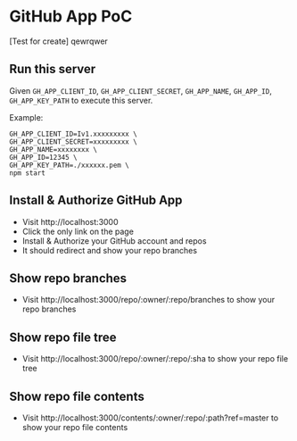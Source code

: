GitHub App PoC
===

[Test for create] qewrqwer


Run this server
---

Given `GH_APP_CLIENT_ID`, `GH_APP_CLIENT_SECRET`, `GH_APP_NAME`, `GH_APP_ID`, `GH_APP_KEY_PATH` to execute this server.

Example:
```
GH_APP_CLIENT_ID=Iv1.xxxxxxxxx \
GH_APP_CLIENT_SECRET=xxxxxxxxx \
GH_APP_NAME=xxxxxxxx \
GH_APP_ID=12345 \
GH_APP_KEY_PATH=./xxxxxx.pem \
npm start
```

Install & Authorize GitHub App
---
- Visit http://localhost:3000
- Click the only link on the page
- Install & Authorize your GitHub account and repos
- It should redirect and show your repo branches

Show repo branches
---
- Visit http://localhost:3000/repo/:owner/:repo/branches to show your repo branches

Show repo file tree
---
- Visit http://localhost:3000/repo/:owner/:repo/:sha to show your repo file tree

Show repo file contents
---
- Visit http://localhost:3000/contents/:owner/:repo/:path?ref=master to show your repo file contents
